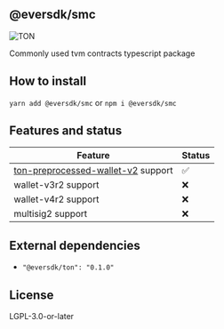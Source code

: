 ## @eversdk/smc

![TON](https://img.shields.io/badge/based%20on-TVM%20Blockchains-blue)

Сommonly used tvm contracts typescript package

## How to install
`yarn add @eversdk/smc` or `npm i @eversdk/smc`

## Features and status

| Feature                                     | Status  |
|---------------------------------------------|-------- |
| [ton-preprocessed-wallet-v2](https://github.com/pyAndr3w/ton-preprocessed-wallet-v2) support | ✅ |
| wallet-v3r2 support                         | ❌      |
| wallet-v4r2 support                         | ❌      |
| multisig2 support                           | ❌      |

## External dependencies

- `"@eversdk/ton": "0.1.0"`

## License

LGPL-3.0-or-later
